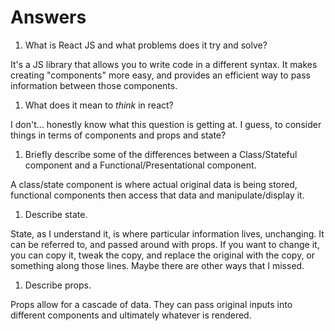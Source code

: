# Answers

1.  What is React JS and what problems does it try and solve?

It's a JS library that allows you to write code in a different syntax. It makes creating "components" more easy, and provides an efficient way to pass information between those components.

1.  What does it mean to _think_ in react?

I don't... honestly know what this question is getting at. I guess, to consider things in terms of components and props and state?

1.  Briefly describe some of the differences between a Class/Stateful component and a Functional/Presentational component.

A class/state component is where actual original data is being stored, functional components then access that data and manipulate/display it.

1.  Describe state.

State, as I understand it, is where particular information lives, unchanging. It can be referred to, and passed around with props. If you want to change it, you can copy it, tweak the copy, and replace the original with the copy, or something along those lines. Maybe there are other ways that I missed. 

1.  Describe props.

Props allow for a cascade of data. They can pass original inputs into different components and ultimately whatever is rendered.